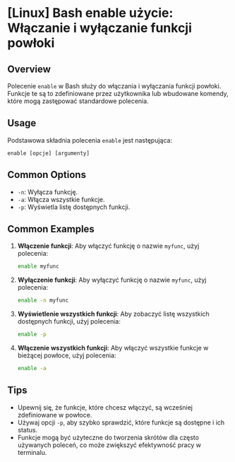# [Linux] Bash enable użycie: Włączanie i wyłączanie funkcji powłoki

## Overview
Polecenie `enable` w Bash służy do włączania i wyłączania funkcji powłoki. Funkcje te są to zdefiniowane przez użytkownika lub wbudowane komendy, które mogą zastępować standardowe polecenia.

## Usage
Podstawowa składnia polecenia `enable` jest następująca:

```
enable [opcje] [argumenty]
```

## Common Options
- `-n`: Wyłącza funkcję.
- `-a`: Włącza wszystkie funkcje.
- `-p`: Wyświetla listę dostępnych funkcji.

## Common Examples

1. **Włączenie funkcji**:
   Aby włączyć funkcję o nazwie `myfunc`, użyj polecenia:
   ```bash
   enable myfunc
   ```

2. **Wyłączenie funkcji**:
   Aby wyłączyć funkcję o nazwie `myfunc`, użyj polecenia:
   ```bash
   enable -n myfunc
   ```

3. **Wyświetlenie wszystkich funkcji**:
   Aby zobaczyć listę wszystkich dostępnych funkcji, użyj polecenia:
   ```bash
   enable -p
   ```

4. **Włączenie wszystkich funkcji**:
   Aby włączyć wszystkie funkcje w bieżącej powłoce, użyj polecenia:
   ```bash
   enable -a
   ```

## Tips
- Upewnij się, że funkcje, które chcesz włączyć, są wcześniej zdefiniowane w powłoce.
- Używaj opcji `-p`, aby szybko sprawdzić, które funkcje są dostępne i ich status.
- Funkcje mogą być użyteczne do tworzenia skrótów dla często używanych poleceń, co może zwiększyć efektywność pracy w terminalu.